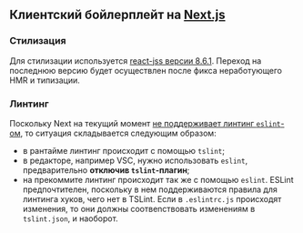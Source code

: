 ## Клиентский бойлерплейт на [Next.js](https://nextjs.org/docs/getting-started)

### Стилизация

Для стилизации используется [react-jss версии 8.6.1](https://www.npmjs.com/package/react-jss/v/8.6.1). Переход на последнюю версию будет осуществлен после фикса неработующего HMR и типизации.

### Линтинг

Поскольку Next на текущий момент [не поддерживает линтинг `eslint`-ом](https://github.com/zeit/next.js/issues/7936#issuecomment-568508782), то ситуация складывается следующим образом:

- в рантайме линтинг происходит с помощью `tslint`;
- в редакторе, например VSC, нужно использовать `eslint`, предварительно **отключив `tslint`-плагин**;
- на прекоммите линтинг происходит так же с помощью `eslint`.
  ESLint предпочтителен, поскольку в нем поддерживаются правила для линтинга хуков, чего нет в TSLint. Если в `.eslintrc.js` происходят изменения, то они должны соотвеnствовать изменениям в `tslint.json`, и наоборот.
